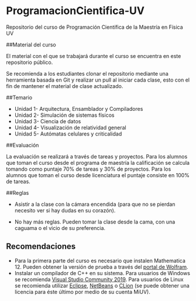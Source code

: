 # ProgramacionCientifica-UV
Repositorio del curso de Programación Científica de la Maestría en Física UV

##Material del curso 

El material con el que se trabajará durante el curso se encuentra en este repositorio público.

Se recomienda a los estudiantes clonar el repositorio mediante una herramienta basada en Git y realizar un pull al iniciar cada clase, esto con el fin de mantener el material de clase actualizado. 

 

##Temario 

- Unidad 1- Arquitectura, Ensamblador y Compiladores 
- Unidad 2- Simulación de sistemas físicos 
- Unidad 3- Ciencia de datos 
- Unidad 4- Visualización de relatividad general 
- Unidad 5- Autómatas celulares y criticalidad 

 

##Evaluación 

La evaluación se realizará a través de tareas y proyectos. Para los alumnos que toman el curso desde el programa de maestría la calificación se calcula tomando como puntaje 70% de tareas y 30% de proyectos. Para los alumnos que toman el curso desde licenciatura el puntaje consiste en 100% de tareas. 

 

##Reglas 

- Asistir a la clase con la cámara encendida (para que no se pierdan necesito ver si hay dudas en su corazón). 

- No hay más reglas. Pueden tomar la clase desde la cama, con una caguama o el vicio de su preferencia.

## Recomendaciones
- Para la primera parte del curso es necesario que instalen Mathematica 12. Pueden obtener la versión de prueba a través del [portal de Wolfram](https://www.wolfram.com/mathematica/trial/).
- Instalar un compilador de C++ en su sistema. Para usuarios de Windows se recomienda [Visual Studio Community 2019](https://visualstudio.microsoft.com/es/vs/). Para usuarios de Linux se recomienda utilizar [Eclipse](http://www.eclipse.org/cdt/), [NetBeans](https://netbeans.org/features/cpp/) o [CLion](https://www.jetbrains.com/clion/) (se puede obtener una licencia para éste último por medio de su cuenta MiUV).

